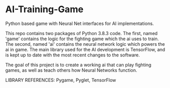 # AI-Training-Game
Python based game with Neural Net interfaces for AI implementations.

This repo contains two packages of Python 3.8.3 code.
The first, named 'game' contains the logic for the fighting game which the ai uses to train.
The second, named 'ai' contains the neural network logic which powers the ai in game. The main library used for the AI development is TensorFlow, and is kept up to date with the most recent changes to the software.

The goal of this project is to create a working ai that can play fighting games,
as well as teach others how Neural Networks function.

LIBRARY REFERENCES:
Pygame,
Pyglet,
TensorFlow
